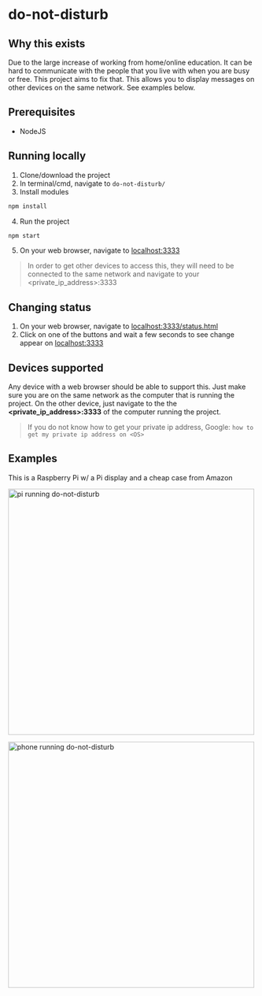 # do-not-disturb

## Why this exists
Due to the large increase of working from home/online education. It can be hard to communicate with the people that you live with when you are busy or free. This project aims to fix that. This allows you to display messages on other devices on the same network. See examples below.

## Prerequisites
- NodeJS

## Running locally
1) Clone/download the project
2) In terminal/cmd, navigate to `do-not-disturb/`
3) Install modules
```bash
npm install
```
4) Run the project
```bash
npm start
```
5) On your web browser, navigate to [localhost:3333](http://localhost:3333)
>In order to get other devices to access this, they will need to be connected to the same network and navigate to your <private_ip_address>:3333

## Changing status
1) On your web browser, navigate to [localhost:3333/status.html](http://localhost:3333/status.html)
2) Click on one of the buttons and wait a few seconds to see change appear on [localhost:3333](http://localhost:3333)

## Devices supported
Any device with a web browser should be able to support this. Just make sure you are on the same network as the computer that is running the project. On the other device, just navigate to the the **<private_ip_address>:3333** of the computer running the project.
>If you do not know how to get your private ip address, Google: `how to get my private ip address on <OS>`

## Examples
This is a Raspberry Pi w/ a Pi display and a cheap case from Amazon
<p><img src="https://i.imgur.com/LKA1bXm.jpg" alt="pi running do-not-disturb" width="500px"/></p>

<img src="https://i.imgur.com/1xsUCOs.jpg" alt="phone running do-not-disturb" width="500px"/>
